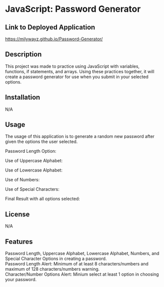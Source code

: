 # JavaScript: Password Generator

## Link to Deployed Application

https://milywayz.github.io/Password-Generator/


## Description

This project was made to practice using JavaScript with variables, functions, if statements, and arrays. Using these practices together, it will create a password generator for use when you submit in your selected options.

## Installation

N/A

## Usage

The usage of this application is to generate a random new password after given the options the user selected.<br>

Password Length Option:

Use of Uppercase Alphabet:

Use of Lowercase Alphabet:

Use of Numbers:

Use of Special Characters:

Final Result with all options selected:
   
## License

N/A


## Features

Password Length, Uppercase Alphabet, Lowercase Alphabet, Numbers, and Special Character Options in creating a password.<br>
Password Length Alert: Minimum of at least 8 characters/numbers and maximum of 128 characters/numbers warning.<br>
Character/Number Options Alert: Minium select at least 1 option in choosing your password.

